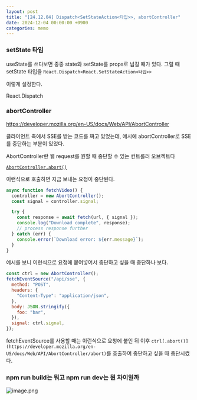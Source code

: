 ```yaml
---
layout: post
title: "[24.12.04] Dispatch<SetStateAction<타입>>, abortController"
date: 2024-12-04 00:00:00 +0900
categories: memo
---
```


### setState 타입

useState를 쓰다보면 종종 state와 setState를 props로 넘길 때가 있다. 그럴 때 setState 타입을 `React.Dispatch<React.SetStateAction<타입>>`

이렇게 설정한다.

React.Dispatch<ACTION>

### abortController

https://developer.mozilla.org/en-US/docs/Web/API/AbortController

클라이언트 측에서 SSE를 받는 코드를 짜고 있었는데, 예시에 abortController로 SSE를 중단하는 부분이 있었다.

AbortController란 웹 request를 원할 때 중단할 수 있는 컨트롤러 오브젝트다

[`AbortController.abort()`](https://developer.mozilla.org/en-US/docs/Web/API/AbortController/abort)

이런식으로 호출하면 지금 보내는 요청이 중단된다.

```jsx
async function fetchVideo() {
  controller = new AbortController();
  const signal = controller.signal;

  try {
    const response = await fetch(url, { signal });
    console.log("Download complete", response);
    // process response further
  } catch (err) {
    console.error(`Download error: ${err.message}`);
  }
}
```

예시를 보니 이런식으로 요청에 붙여넣어서 중단하고 싶을 때 중단하나 보다.

```jsx
const ctrl = new AbortController();
fetchEventSource("/api/sse", {
  method: "POST",
  headers: {
    "Content-Type": "application/json",
  },
  body: JSON.stringify({
    foo: "bar",
  }),
  signal: ctrl.signal,
});
```

fetchEventSource를 사용할 때는 이런식으로 요청에 붙인 뒤 이후 `ctrl[.abort()](https://developer.mozilla.org/en-US/docs/Web/API/AbortController/abort)`를 호출하여 중단하고 싶을 때 중단시켰다.

### npm run build는 뭐고 npm run dev는 뭔 차이일까

![image.png](https://prod-files-secure.s3.us-west-2.amazonaws.com/d2d0348d-b394-49c9-b6fe-f9ad02f7f098/3b9e6b5c-f569-46c7-9a72-48896aeb4042/image.png)
